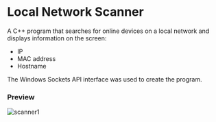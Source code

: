 # Local Network Scanner
A C++ program that searches for online devices on a local network and displays information on the screen:  
- IP
- MAC address
- Hostname

The Windows Sockets API interface was used to create the program.

### Preview

![scanner1](https://github.com/Strong-Tea/Local-Network-Scanner/assets/135996451/d09cbea3-bb16-4224-bc27-e0760f3e1c9d)

